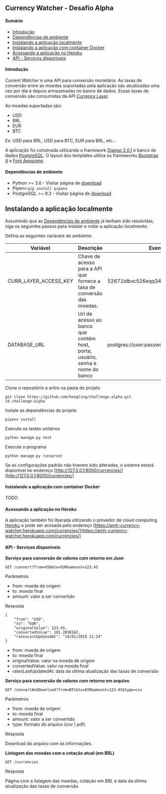 ## Currency Watcher - Desafio Alpha

#### Sumário

* [Introdução]()
* [Dependências de ambiente]()
* [Instalando a aplicação localmente]()
* [Instalando a aplicação com container Docker]()
* [Acessando a aplicação no Heroku]()
* [API - Serviços disponíveis]()

#### Introdução

_Current Watcher_ é uma API para conversão monetária. As taxas de conversão entre as moedas suportadas pela aplicação 
são atualizadas uma vez por dia e depois armazenadas no banco de dados. Essas taxas de conversão são consumidas da
API [Currency Layer](https://currencylayer.com). 

As moedas suportadas são:
- USD
- BRL
- EUR
- BTC


Ex: USD para BRL, USD para BTC, EUR para BRL, etc...

A aplicação foi construída utilizando o framework [Django 2.0.1](https://www.djangoproject.com) e banco de dados 
[PostgreSQL](https://www.postgresql.org). O layout dos templates utiliza os frameworks 
[Bootstrap 4](https://v4-alpha.getbootstrap.com/) e [Font Awesome](https://fontawesome.com/).

#### Dependências de ambiente

* Python >= 3.6 - Visitar página de [download](https://www.python.org/downloads/)
* Pipenv ```pip install pipenv```
* PostgreSQL >= 9.3 - Visitar página de [download](https://www.postgresql.org/download/)

## Instalando a aplicação localmente

Assumindo que as [Dependências de ambiente]() já tenham sido resolvidas, siga os seguintes passos para instalar e rodar
a aplicação localmente.

Defina as seguintes variáveis de ambiente:

| Variável              | Descrição                                                                     | Exemplo                                  |
| --------------------- | ----------------------------------------------------------------------------- | ---------------------------------------- |
| CURR_LAYER_ACCESS_KEY | Chave de acesso para a API que fornece a taxa de conversão das moedas.        | 52671idbvc526eqq34f                      |
| DATABASE_URL          | Url de acesso ao banco que contém host, porta, usuário, senha e nome do banco | postgres://user:passwd@host:port/db_name |

Clone o repositório e entre na pasta do projeto
```
git clone https://github.com/hengling/challenge-alpha.git
cd challenge-alpha
```

Instale as dependências do projeto
```
pipenv install
```

Execute os testes unitários
```
python manage.py test
```

Execute o programa
```
python manage.py runserver
```

Se as configurações padrão não tiverem sido alteradas, o sistema estará disponível no endereço 
[http://127.0.0.1:8000/currencies/](http://127.0.0.1:8000/currencies/)

#### Instalando a aplicação com container Docker

_TODO_

#### Acessando a aplicação no Heroku

A aplicação também foi liberada utilizando o provedor de cloud computing [Heroku](https://heroku.com) e pode ser
acesada pelo endereço [https://amh-currency-watcher.herokuapp.com/currencies/](https://amh-currency-watcher.herokuapp.com/currencies/)


#### API - Serviços disponíveis

__Serviço para conversão de valores com retorno em Json__
```
GET /convert?from=USD&to=EUR&amount=123.45
```

Parâmetros

* from: moeda de origem
* to: moeda final
* amount: valor a ser convertido

Resposta
```
{
    "from": "USD",
    "to": "EUR",
    "originalValue": 123.45,
    "convertedValue": 101.2038162,
    "ratesLastUpdatedAt": "14/01/2018 21:24"
}
```

* from: moeda de origem
* to: moeda final
* originalValue: valor na moeda de origem
* convertedValue: valor na moeda final
* ratesLastUpdatedAt: data da última atualização das taxas de conversão 

__Serviço para conversão de valores com retorno em arquivo__

```
GET /convertAndDownload?from=BTC&to=EUR&amount=123.45&type=csv
```

Parâmetros

* from: moeda de origem
* to: moeda final
* amount: valor a ser convertido
* type: formato do arquivo (csv | pdf)

Resposta

Download do arquivo com as informações.

__Listagem das moedas com a cotação atual (em BRL)__

```
GET /currencies
```

Resposta

Página com a listagem das moedas, cotação em _BRL_ e data da última atualização das taxas de conversão.